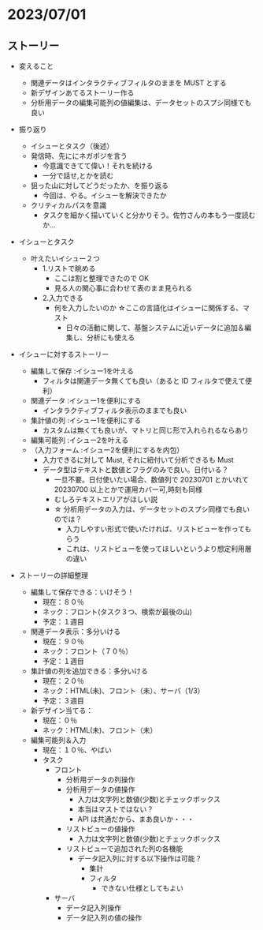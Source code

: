 # 2023/07/01

## ストーリー

- 変えること
  - 関連データはインタラクティブフィルタのままを MUST とする
  - 新デザインあてるストーリー作る
  - 分析用データの編集可能列の値編集は、データセットのスプシ同様でも良い

- 振り返り
  - イシューとタスク（後述）
  - 発信時、先ににネガポジを言う
    - 今意識できてて偉い！それを続ける
    - 一分で話せ,とかを読む
  - 狙った山に対してどうだったか、を振り返る
    - 今回は、やる。イシューを解決できたか
  - クリティカルパスを意識
    - タスクを細かく描いていくと分かりそう。佐竹さんの本もう一度読むか…

- イシューとタスク
  - 叶えたいイシュー２つ
    - 1.リストで眺める
      - ここは割と整理できたので OK
      - 見る人の関心事に合わせて表のまま見られる
    - 2.入力できる
      - 何を入力したいのか ☆ここの言語化はイシューに関係する、マスト
        - 日々の活動に関して、基盤システムに近いデータに追加＆編集し、分析にも使える

- イシューに対するストーリー
  - 編集して保存 :イシュー1を叶える
    - フィルタは関連データ無くても良い（あると ID フィルタで使えて便利）
  - 関連データ :イシュー1を便利にする
    - インタラクティブフィルタ表示のままでも良い
  - 集計値の列 :イシュー1を便利にする
    - カスタムは無くても良いが、マトリと同じ形で入れられるならあり
  - 編集可能列 :イシュー2を叶える
  - （入力フォーム :イシュー2を便利にするを内包）
    - 入力できるに対して Must, それに紐付いて分析できるも Must
    - データ型はテキストと数値とフラグのみで良い。日付いる？
      - 一旦不要。日付使いたい場合、数値列で 20230701 とかいれて 20230700 以上とかで運用カバー可,時刻も同様
      - むしろテキストエリアがほしい説
      - ☆ 分析用データの入力は、データセットのスプシ同様でも良いのでは？
        - 入力しやすい形式で使いたければ、リストビューを作ってもらう
        - これは、リストビューを使ってほしいというより想定利用層の違い

- ストーリーの詳細整理
  - 編集して保存できる：いけそう！
    - 現在：８０％
    - ネック：フロント(タスク３つ、検索が最後の山)
    - 予定：１週目
  - 関連データ表示：多分いける
    - 現在：９０％
    - ネック：フロント（７０％）
    - 予定：１週目
  - 集計値の列を追加できる：多分いける
    - 現在：２０％
    - ネック：HTML(未)、フロント（未）、サーバ（1/3）
    - 予定：３週目
  - 新デザイン当てる：
    - 現在：０％
    - ネック：HTML(未)、フロント（未）
  - 編集可能列＆入力
    - 現在：１０％、やばい
    - タスク
      - フロント
        - 分析用データの列操作
        - 分析用データの値操作
          - 入力は文字列と数値(少数)とチェックボックス
          - 本当はマストではない？
          - API は共通だから、まあ良いか・・・
        - リストビューの値操作
          - 入力は文字列と数値(少数)とチェックボックス
        - リストビューで追加された列の各機能
          - データ記入列に対する以下操作は可能？
            - 集計
            - フィルタ
              - できない仕様としてもよい
      - サーバ
        - データ記入列操作
        - データ記入列の値の操作
